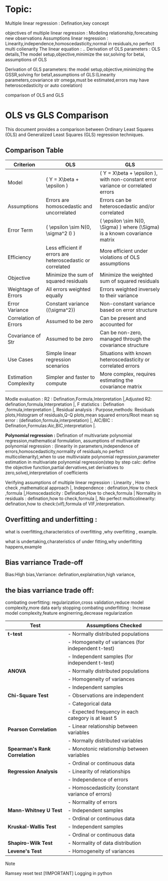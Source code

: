 # Topic: 
Multiple linear regression : Defination,key concept

objectives of multiple linear regression : Modeling relationship,forecatsing new observations
Assumptions linear regression : Linearity,independence,homoscedasticity,normal in residuals,no perfect multi colienarity
The linear equation : ..
Derivation of OLS parameters : OLS details,The model setup,objective,minimize the ssr,solving for betai, assumptions of OLS

Derivation of GLS parameters: the model setup,objective,minimizing the GSSR,solving for beta1,assumptions of GLS:(Linearity parameters,covariance str omega,must be estimated,errors may have heteroscedasticity or auto corelation)

comparison of OLS and GLS

# OLS vs GLS Comparison

This document provides a comparison between Ordinary Least Squares (OLS) and Generalized Least Squares (GLS) regression techniques.

## Comparison Table

| Criterion                    | OLS                                                                  | GLS                                                             |
|------------------------------|----------------------------------------------------------------------|-----------------------------------------------------------------|
| Model                        | \( Y = X\beta + \epsilon \)                                         | \( Y = X\beta + \epsilon \), with non-constant error variance or correlated errors |
| Assumptions                  | Errors are homoscedastic and uncorrelated                           | Errors can be heteroscedastic and/or correlated                 |
| Error Term                   | \( \epsilon \sim N(0, \sigma^2 I) \)                               | \( \epsilon \sim N(0, \Sigma) \) where \(\Sigma\) is a known covariance matrix |
| Efficiency                    | Less efficient if errors are heteroscedastic or correlated          | More efficient under violations of OLS assumptions               |
| Objective                    | Minimize the sum of squared residuals                                | Minimize the weighted sum of squared residuals                  |
| Weightage of Errors          | All errors weighted equally                                          | Errors weighted inversely to their variance                      |
| Error Variance               | Constant variance (\(\sigma^2\))                                    | Non-constant variance based on error structure                   |
| Correlation of Errors        | Assumed to be zero                                                   | Can be present and accounted for                                |
| Covariance of Str            | Assumed to be zero                                                   | Can be non-zero, managed through the covariance structure       |
| Use Cases                    | Simple linear regression scenarios                                   | Situations with known heteroscedasticity or correlated errors   |
| Estimation Complexity         | Simpler and faster to compute                                        | More complex, requires estimating the covariance matrix         |


Modle evaluation : R2 : Defination,Formula,Interpretation |,Adjusted R2: defination,formula,Interpretation |, F statistics : Defination ,formula,interpretation |, Residual analysis : Purpose,methods: Residuals plots,Histogram of residuals,Q-Q plots,mean squared errors/Root mean sq error : (defination,formula,interpretation) |, AIC/BIC : Defination,Formulas:Aic,BIC,interpretation |. 


**Polynomial regression :** Defination of multivariate polynomial regression,mathematical formulation, assumptions of multivariate polynomial regression : (linearity in parameters,independence of errors,homoscedasticity,normality of residuals,no perfect multicolienarity),when to use multivraiate polynomial regression,parameter estimation in multivariate polynomial regression(step by step calc: define the objective function,partial dervatives,set derivatives to zero,solve),interpretation of coefficients





Verifying assumptions of multiple linear regression : Linearity , How to check ,mathematical approach |, Independence :  defination,How to check ,formula |,Homscedasticity : Defination,How to check,formula | Normality in residuals : defination,how to check,formula |, No perfect multicolinearity: defination,how to check:(vif),formula of VIF,interpretation.



## Overfitting and underfitting : 

what is overfitting,characteristics of overfitting ,why overfitting , example.

what is undertaking,charateristics of under fitting,why underfitting happens,example

## Bias varriance Trade-off
Bias:HIgh bias,Varriance: defination,explaination,high variance,
## the bias varriance trade off: 
combating overfitting: regularization,cross validation,reduce model complexity,more data early stopping
combating underfitting : Increase model complexity,feature enginerring,decrease regularization


| Test                     | Assumptions Checked                                            |
|--------------------------|---------------------------------------------------------------|
| **t-test**               | - Normally distributed populations                             |
|                          | - Homogeneity of variances (for independent t-test)           |
|                          | - Independent samples (for independent t-test)               |
| **ANOVA**                | - Normally distributed populations                             |
|                          | - Homogeneity of variances                                    |
|                          | - Independent samples                                         |
| **Chi-Square Test**      | - Observations are independent                                 |
|                          | - Categorical data                                           |
|                          | - Expected frequency in each category is at least 5          |
| **Pearson Correlation**   | - Linear relationship between variables                       |
|                          | - Normally distributed variables                              |
| **Spearman's Rank Correlation** | - Monotonic relationship between variables              |
|                          | - Ordinal or continuous data                                 |
| **Regression Analysis**   | - Linearity of relationships                                   |
|                          | - Independence of errors                                     |
|                          | - Homoscedasticity (constant variance of errors)            |
|                          | - Normality of errors                                        |
| **Mann-Whitney U Test**   | - Independent samples                                         |
|                          | - Ordinal or continuous data                                 |
| **Kruskal-Wallis Test**   | - Independent samples                                         |
|                          | - Ordinal or continuous data                                 |
| **Shapiro-Wilk Test**     | - Normality of data distribution                             |
| **Levene's Test**         | - Homogeneity of variances                                   |



> [!NOTE]
> Ramsey reset test
> [!IMPORTANT]
> Logging in python
